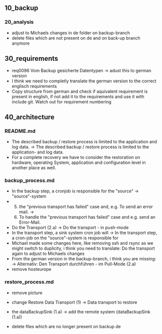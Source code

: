 ## 10_backup
### 20_analysis
* adjust to Michaels changes in de folder on backup-branch
* delete files which are not present on de and on back-up branch anymore

## 30_requirements
* req0096 Vom Backup gesicherte Datentypen -> adust this to german version
* I think we need to completly translate the german version to the correct englisch requirements
* Copy structure from german and check if aquivalent requirement is present in english, if not add it
  to the requirements and use it with include git. Watch out for requirement numbering

## 40_architecture
### README.md
* The described backup / restore process is limited to the application and log data.
  -> The described backup / restore process is limited to the application- and log data.
* For a complete recovery we have to consider the restoration on hardware, operating System,
 application and configuration level in another place as well.

 ### backup_process.md
* In the backup step, a cronjob is responsible for the "source" -> "source"-system
* 5. the "previous transport has failed" case and, e.g. To send an error mail. ->
  5. To handle the "previous transport has failed" case and e.g. send an Error-Mail.
* Do the Transport (2.a) -> Do the transport - in push-mode
* In the transport step, a sink system cron job will
  -> In the transport step, a cron-job on the "source"-system is responsible for
* Michael made some changes here, like removing ssh and rsync as we might switch to duplicity,
  i think you need to translate: Do the transport again to adjust to Michaels changes
* From the german version in the backup-branch, i think you are missing:
  -> Alternativ: Den Transport durchführen - im Pull-Mode (2.a)
* remove hosteurope

### restore_process.md
* remove picture
* change Restore Data Transport (1) -> Data transport to restore
* the dataBackupSink (1.a) -> add the remote system (dataBackupSink (1.a))

* delete files which are no longer present on backup de
